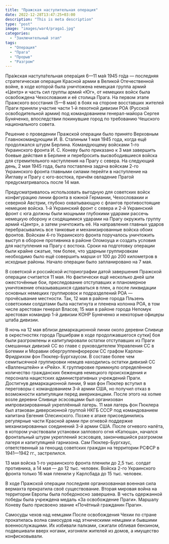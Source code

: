 ```yaml
---
title: "Пражская наступительная операция"
date: 2022-12-28T13:47:25+03:00
description: "This is meta description"
type: "post"
image: "images/war4/praga1.jpg"
categories:
  - "Заключительный этап"
tags:
  - "Операция"
  - "Прага"
  - "Прорыв"
  - "Разгром"
---
```


Пра́жская наступа́тельная опера́ция 6—11 ма́я 1945 го́да — последняя стратегическая операция Красной армии в Великой Отечественной войне, в ходе которой была уничтожена немецкая группа армий «Центр» и часть сил группы армий «Юг», от немецких войск была освобождена Чехословакия и её столица Прага. На первом этапе Пражского восстания (5—8 мая) в боях на стороне восставших жителей Праги приняли участие части 1-й пехотной дивизии РОА (Русской освободительной армии) под командованием генерал-майора Сергея Буняченко, впоследствии покинувшие город по требованию Чешского национального совета.

Решение о проведении Пражской операции было принято Верховным Главнокомандующим И. В. Сталиным 1 мая 1945 года, когда ещё продолжался штурм Берлина. Командующему войсками 1-го Украинского фронта И. С. Коневу было приказано к 3 мая завершить боевые действия в Берлине и перебросить высвободившиеся войска для стремительного наступления на Прагу с севера. На следующий день, 2 мая 1945 года, была поставлена задача войскам 2-го Украинского фронта главными силами перейти в наступление на Йиглаву и Прагу с юго-востока, причём овладение Прагой предусматривалось после 14 мая.

Предусматривалось использовать выгодную для советских войск конфигурацию линии фронта в южной Германии, Чехословакии и северной Австрии, глубоко охватывающую с флангов противостоящие немецкие войска. 1-й Украинский фронт с севера и 2-й Украинский фронт с юга должны были мощными глубокими ударами рассечь немецкую оборону и сходящимися ударами на Прагу окружить группу армий «Центр», а затем уничтожить её. На направления главных ударов перебрасывались все танковые и механизированные войска обоих фронтов. Войскам 4-го Украинского фронта поручалось уничтожить выступ в обороне противника в районе Оломоуца и создать условия для наступления на Прагу с востока. Сроки на подготовку операции были крайне сжатые, тем более, что ударным группировкам необходимо было ещё совершить марши от 100 до 200 километров в исходные районы. Начало операции было запланировано на 7 мая.

В советской и российской историографии датой завершения Пражской операции считается 11 мая. Но фактически ещё несколько дней шли ожесточённые бои, преследование отступавших и планомерное уничтожение отказывавшихся сдаваться в плен, а после ликвидации основных немецких группировок и подразделений РОА — прочёсывание местности. Так, 12 мая в районе города Пльзень советскими солдатами была настигнута и пленена колонна РОА, в том числе арестован генерал Власов; 15 мая в районе города Непомук арестован командир 1-й дивизии КОНР Буняченко и некоторые офицеры штаба дивизии.

В ночь на 12 мая вблизи демаркационной линии около деревни Сливице в окрестностях города Пршибрам в ходе продолжавшегося сутки] боя были разгромлены и капитулировали остатки отступавших из Праги смешанных дивизий СС во главе с руководителем Управления СС в Богемии и Моравии обергруппенфюрером СС графом Карлом-Фридрихом фон Пюклер-Бургхаусом. В составе более чем семитысячной группировки немцев находились остатки дивизий СС «Валленштейн» и «Рейх». К группировке примкнуло определённое количество гражданских беженцев немецкого происхождения и персонала нацистских административных учреждений Праги. Достигнув демаркационной линии, 9 мая фон Пюклер вступил в переговоры с командованием 3-й армии США, но получил отказ в возможности капитуляции перед американцами. После этого на холме возле деревни Сливице эсэсовцами был организован импровизированный укреплённый лагерь. 11 мая лагерь фон Пюклера был атакован диверсионной группой НКГБ СССР под командованием капитана Евгения Олесинского. Позже к атаке присоединились регулярные части Красной армии при огневой поддержке механизированных соединений 3-й армии США. После огневого налёта, в котором участвовали установки залпового огня «Катюша», начался фронтальный штурм укреплений эсэсовцев, закончившийся разгромом лагеря и капитуляцией гарнизона. Сам Пюклер-Бургхаус, ответственный за геноцид советских граждан на территории РСФСР в 1941—1942 гг., застрелился.

13 мая войска 1-го украинского фронта пленили до 2,5 тыс. солдат противника, а 14 мая — до 12 тыс. человек. Войска 2-го Украинского фронта только 16 мая пленили у Карлсбада до 15 тыс. человек.

В ходе Пражской операции последняя организованная военная сила вермахта прекратила своё существование. Вторая мировая война на территории Европы была победоносно завершена. В честь одержанной победы была учреждена медаль «За освобождение Праги». Маршалу Коневу было присвоено звание «Почётный гражданин Праги».

Самосуды чехов над немцами
После освобождения Чехии по стране прокатилась волна самосудов над этническими немцами и бывшими военнослужащими. Их избивали палками, сжигали обливая бензином, подвешивали вверх ногами, изгоняли жителей из домов, а имущество конфисковывали.





